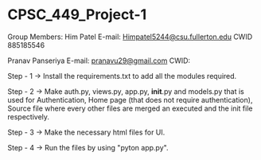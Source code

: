 # CPSC_449_Project-1

Group Members:
Him Patel          E-mail: Himpatel5244@csu.fullerton.edu   CWID 885185546

Pranav Panseriya       E-mail: pranavu29@gmail.com          CWID:



Step - 1 -> Install the requirements.txt to add all the modules required.



Step - 2 -> Make auth.py, views.py, app.py, __init__.py and models.py that is used for Authentication, Home page (that does not require authentication), Source file where every other files are merged an executed and the init file respectively.



Step - 3 -> Make the necessary html files for UI.



Step - 4 -> Run the files by using "pyton app.py".
